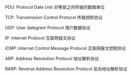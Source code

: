 PDU: Protocol Date Unit 对等层之间传输的数据单位

TCP: Transmission Control Protocol 传输控制协议

UDP: User dategrem Protocol 用户数据协议

IP: Internet Protocol 互联网报文协议

ICMP: Internet Control Message Protocol 互联网报文控制协议

ARP: Address Resolution Protocol 地址解析协议

RARP: Reverse Address Resolution Protocol 反向地址解析协议